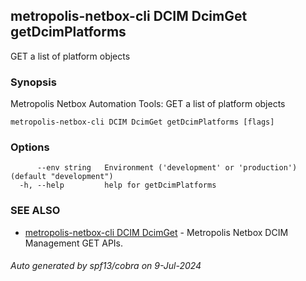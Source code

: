 ## metropolis-netbox-cli DCIM DcimGet getDcimPlatforms

GET a list of platform objects

### Synopsis


Metropolis Netbox Automation Tools:
  GET a list of platform objects

```
metropolis-netbox-cli DCIM DcimGet getDcimPlatforms [flags]
```

### Options

```
      --env string   Environment ('development' or 'production') (default "development")
  -h, --help         help for getDcimPlatforms
```

### SEE ALSO

* [metropolis-netbox-cli DCIM DcimGet]()	 - Metropolis Netbox DCIM Management GET APIs.

###### Auto generated by spf13/cobra on 9-Jul-2024
